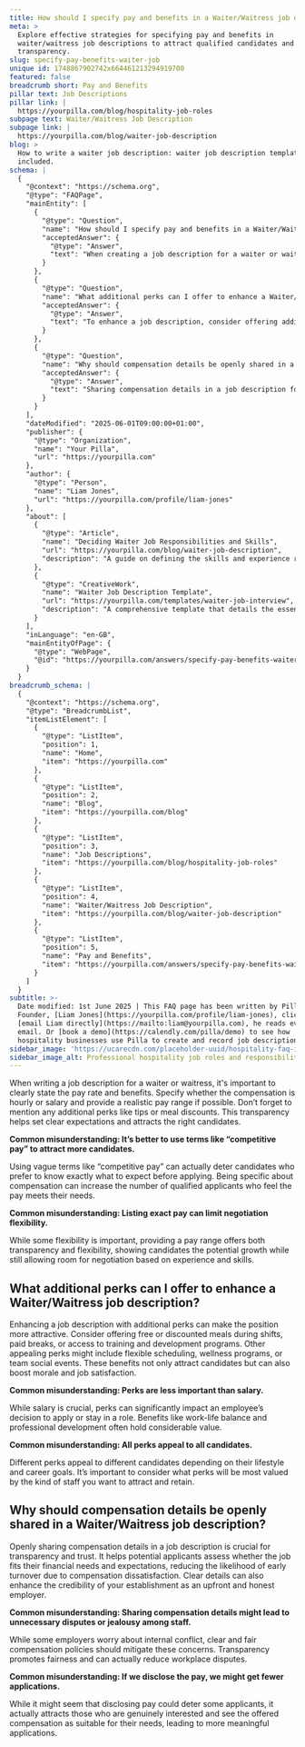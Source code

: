 ```yaml
---
title: How should I specify pay and benefits in a Waiter/Waitress job description?
meta: >
  Explore effective strategies for specifying pay and benefits in
  waiter/waitress job descriptions to attract qualified candidates and maintain
  transparency.
slug: specify-pay-benefits-waiter-job
unique id: 1748867902742x664461213294919700
featured: false
breadcrumb short: Pay and Benefits
pillar text: Job Descriptions
pillar link: |
  https://yourpilla.com/blog/hospitality-job-roles
subpage text: Waiter/Waitress Job Description
subpage link: |
  https://yourpilla.com/blog/waiter-job-description
blog: >
  How to write a waiter job description: waiter job description template
  included.
schema: |
  {
    "@context": "https://schema.org",
    "@type": "FAQPage",
    "mainEntity": [
      {
        "@type": "Question",
        "name": "How should I specify pay and benefits in a Waiter/Waitress job description?",
        "acceptedAnswer": {
          "@type": "Answer",
          "text": "When creating a job description for a waiter or waitress, clearly state the pay rate and benefits. Specify if the compensation is hourly or salary-based, and if possible, provide a realistic pay range. Additionally, mention any perks like tips or meal discounts to set clear expectations and attract suitable candidates."
        }
      },
      {
        "@type": "Question",
        "name": "What additional perks can I offer to enhance a Waiter/Waitress job description?",
        "acceptedAnswer": {
          "@type": "Answer",
          "text": "To enhance a job description, consider offering additional perks such as free or discounted meals during shifts, paid breaks, and access to training programs. Flexible scheduling, wellness programs, and team social events are also appealing benefits that can boost morale and job satisfaction."
        }
      },
      {
        "@type": "Question",
        "name": "Why should compensation details be openly shared in a Waiter/Waitress job description?",
        "acceptedAnswer": {
          "@type": "Answer",
          "text": "Sharing compensation details in a job description fosters transparency and trust, allowing potential applicants to determine if the job meets their financial expectations. This clarity reduces early turnover and enhances the credibility of the establishment as an honest employer."
        }
      }
    ],
    "dateModified": "2025-06-01T09:00:00+01:00",
    "publisher": {
      "@type": "Organization",
      "name": "Your Pilla",
      "url": "https://yourpilla.com"
    },
    "author": {
      "@type": "Person",
      "name": "Liam Jones",
      "url": "https://yourpilla.com/profile/liam-jones"
    },
    "about": [
      {
        "@type": "Article",
        "name": "Deciding Waiter Job Responsibilities and Skills",
        "url": "https://yourpilla.com/blog/waiter-job-description",
        "description": "A guide on defining the skills and experience required from waiters to help formulate effective job descriptions."
      },
      {
        "@type": "CreativeWork",
        "name": "Waiter Job Description Template",
        "url": "https://yourpilla.com/templates/waiter-job-interview",
        "description": "A comprehensive template that details the essential responsibilities and qualifications for a waiter position, aiding in the accurate recruitment process."
      }
    ],
    "inLanguage": "en-GB",
    "mainEntityOfPage": {
      "@type": "WebPage",
      "@id": "https://yourpilla.com/answers/specify-pay-benefits-waiter-job"
    }
  }
breadcrumb_schema: |
  {
    "@context": "https://schema.org",
    "@type": "BreadcrumbList",
    "itemListElement": [
      {
        "@type": "ListItem",
        "position": 1,
        "name": "Home",
        "item": "https://yourpilla.com"
      },
      {
        "@type": "ListItem",
        "position": 2,
        "name": "Blog",
        "item": "https://yourpilla.com/blog"
      },
      {
        "@type": "ListItem",
        "position": 3,
        "name": "Job Descriptions",
        "item": "https://yourpilla.com/blog/hospitality-job-roles"
      },
      {
        "@type": "ListItem",
        "position": 4,
        "name": "Waiter/Waitress Job Description",
        "item": "https://yourpilla.com/blog/waiter-job-description"
      },
      {
        "@type": "ListItem",
        "position": 5,
        "name": "Pay and Benefits",
        "item": "https://yourpilla.com/answers/specify-pay-benefits-waiter-job"
      }
    ]
  }
subtitle: >-
  Date modified: 1st June 2025 | This FAQ page has been written by Pilla
  Founder, [Liam Jones](https://yourpilla.com/profile/liam-jones), click to
  [email Liam directly](https://mailto:liam@yourpilla.com), he reads every
  email. Or [book a demo](https://calendly.com/pilla/demo) to see how
  hospitality businesses use Pilla to create and record job descriptions.
sidebar_image: 'https://ucarecdn.com/placeholder-uuid/hospitality-faq-image.jpg'
sidebar_image_alt: Professional hospitality job roles and responsibilities
---
```

When writing a job description for a waiter or waitress, it's important to clearly state the pay rate and benefits. Specify whether the compensation is hourly or salary and provide a realistic pay range if possible. Don’t forget to mention any additional perks like tips or meal discounts. This transparency helps set clear expectations and attracts the right candidates.

**Common misunderstanding: It’s better to use terms like “competitive pay” to attract more candidates.**

Using vague terms like “competitive pay” can actually deter candidates who prefer to know exactly what to expect before applying. Being specific about compensation can increase the number of qualified applicants who feel the pay meets their needs.

**Common misunderstanding: Listing exact pay can limit negotiation flexibility.**

While some flexibility is important, providing a pay range offers both transparency and flexibility, showing candidates the potential growth while still allowing room for negotiation based on experience and skills.

## What additional perks can I offer to enhance a Waiter/Waitress job description?

Enhancing a job description with additional perks can make the position more attractive. Consider offering free or discounted meals during shifts, paid breaks, or access to training and development programs. Other appealing perks might include flexible scheduling, wellness programs, or team social events. These benefits not only attract candidates but can also boost morale and job satisfaction.

**Common misunderstanding: Perks are less important than salary.**

While salary is crucial, perks can significantly impact an employee’s decision to apply or stay in a role. Benefits like work-life balance and professional development often hold considerable value.

**Common misunderstanding: All perks appeal to all candidates.**

Different perks appeal to different candidates depending on their lifestyle and career goals. It’s important to consider what perks will be most valued by the kind of staff you want to attract and retain.

## Why should compensation details be openly shared in a Waiter/Waitress job description?

Openly sharing compensation details in a job description is crucial for transparency and trust. It helps potential applicants assess whether the job fits their financial needs and expectations, reducing the likelihood of early turnover due to compensation dissatisfaction. Clear details can also enhance the credibility of your establishment as an upfront and honest employer.

**Common misunderstanding: Sharing compensation details might lead to unnecessary disputes or jealousy among staff.**

While some employers worry about internal conflict, clear and fair compensation policies should mitigate these concerns. Transparency promotes fairness and can actually reduce workplace disputes.

**Common misunderstanding: If we disclose the pay, we might get fewer applications.**

While it might seem that disclosing pay could deter some applicants, it actually attracts those who are genuinely interested and see the offered compensation as suitable for their needs, leading to more meaningful applications.
